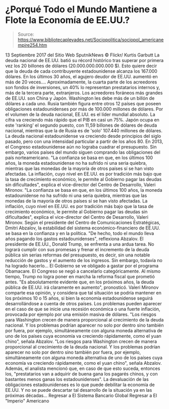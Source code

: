 # ¿Porqué Todo el Mundo Mantiene a Flote la Economía de EE.UU.?

> Source: https://www.bibliotecapleyades.net/Sociopolitica/sociopol_americanempire254.htm

13 Septiembre 2017 del Sitio Web SputnikNews
© Flickr/ Kurtis Garbutt
La deuda nacional de EE.UU.
batió su récord histórico tras superar por primera vez
los 20 billones de dólares (20.000.000.000.000 $).
Esto quiere decir que la deuda de
cada contribuyente estadounidense
alcanza los 167.000 dólares.
En los últimos 30 años,
el agujero deudor de EE.UU. aumentó
en más de 20 veces....
Aproximadamente, la cuarta parte de los acreedores son fondos de inversiones, un 40% lo representan prestatarios internos y, más de la tercera parte, extranjeros.
Los acreedores foráneos más grandes de EE.UU. son China y Japón.
Washington les debe más de un billón de dólares a cada uno. Rusia también figura entre otros 12 países que poseen obligaciones estadounidenses por más de 100.000 millones de dólares.
Por el volumen de la deuda nacional, EE.UU. es el líder mundial absoluto.
La cifra va creciendo más rápido que el PIB en casi un 75%. Japón ocupa en este 'ranking' el segundo puesto, con 11,59 billones de dólares de deuda nacional, mientras que la de Rusia es de 'solo' 107.440 millones de dólares.
La deuda nacional estadounidense va creciendo desde principios del siglo pasado, pero con una intensidad particular a partir de los años 80.
En 2013, el Congreso estadounidense aún no lograba cuadrar el presupuesto.
Sin embargo, varios países del mundo siguen comprando las obligaciones del país norteamericano.
"La confianza se basa en que, en los últimos 100 años, la moneda estadounidense no ha sufrido ni una seria quiebra, mientras que las monedas de la mayoría de otros países sí se han visto afectadas. La inflación, cuyo nivel en EE.UU. es por tradición más bajo que la tasa de crecimiento económico, le permite al Gobierno pagar las deudas sin dificultades", explica el vice-director del Centro de Desarrollo, Valeri Mironov.
"La confianza se basa en que, en los últimos 100 años, la moneda estadounidense no ha sufrido ni una seria quiebra, mientras que las monedas de la mayoría de otros países sí se han visto afectadas.
La inflación, cuyo nivel en EE.UU. es por tradición más bajo que la tasa de crecimiento económico, le permite al Gobierno pagar las deudas sin dificultades", explica el vice-director del Centro de Desarrollo, Valeri Mironov.
Según el presidente del Centro de Comunicaciones Estratégicas, Dmitri Abzalov, la estabilidad del sistema económico-financiero de EE.UU. se basa en la confianza y en la política.
"De hecho, todo el mundo lleva años pagando los gastos estadounidenses", reflexiona Abzalov.
El presidente de EE.UU., Donald Trump, se enfrenta a una ardua tarea.
No logrará cumplir con sus promesas y frenar el incremento de la deuda pública sin serias reformas del presupuesto, es decir, sin una notable reducción de gastos y el aumento de los ingresos. Sin embargo, todavía no ha logrado hacerlo...
El Gobierno se ve obligado a gastar por el programa Obamacare. El Congreso se negó a cancelarlo categóricamente.
Al mismo tiempo, Trump no logra poner en marcha la reforma fiscal que prometió antes.
"Es absolutamente evidente que, en los próximos años, la deuda pública de EE.UU. irá claramente en aumento", pronosticó.
Valeri Mironov comparte esa opinión, y considera que tal situación se podría mantener en los próximos 10 o 15 años, si bien la economía estadounidense seguirá desarrollándose a cuenta de otros países.
Los problemas pueden aparecer en el caso de que se inicie una recesión económica o una fuerte inflación, provocada por ejemplo por una emisión masiva de dólares.
"Los riesgos para Washington crecen de manera proporcional al crecimiento de la deuda nacional. Y los problemas podrían aparecer no solo por dentro sino también por fuera, por ejemplo, simultáneamente con alguna moneda alternativa de uno de los países cuya economía va creciendo rápidamente, como el yuan chino", señala Abzalov.
"Los riesgos para Washington crecen de manera proporcional al crecimiento de la deuda nacional.
Y los problemas podrían aparecer no solo por dentro sino también por fuera, por ejemplo, simultáneamente con alguna moneda alternativa de uno de los países cuya economía va creciendo rápidamente, como el yuan chino", señala Abzalov.
Además, el analista mencionó que, en caso de que esto suceda, entonces los,
"prestatarios van a adquirir de buena gana los pagarés chinos, y con bastantes menos ganas los estadounidenses".
La devaluación de las obligaciones estadounidenses es lo que puede debilitar la economía de EE.UU.
Y no se puede descartar tal desarrollo de la situación ya en las próximas décadas...
Regresar a El Sistema Bancario Global
Regresar a El "Imperio" Americano

